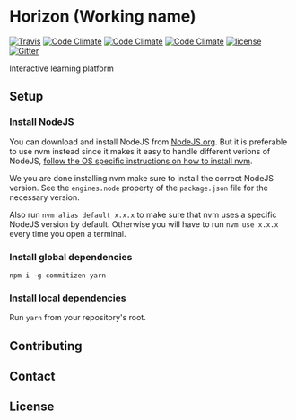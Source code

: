 # Horizon (Working name)
[![Travis](https://travis-ci.org/SigmaITC/horizon.svg?branch=master)](https://travis-ci.org/SigmaITC/horizon)
[![Code Climate](https://codeclimate.com/github/SigmaITC/horizon/badges/gpa.svg)](https://codeclimate.com/github/SigmaITC/horizon)
[![Code Climate](https://codeclimate.com/github/SigmaITC/horizon/badges/coverage.svg)](https://codeclimate.com/github/SigmaITC/horizon/coverage)
[![Code Climate](https://codeclimate.com/github/SigmaITC/horizon/badges/issue_count.svg)](https://codeclimate.com/github/SigmaITC/horizon)
[![license](https://img.shields.io/github/license/mashape/apistatus.svg)](https://github.com/SigmaITC/horizon/blob/master/LICENSE)
[![Gitter](https://img.shields.io/gitter/room/nwjs/nw.js.svg)](https://gitter.im/horizon-app)

Interactive learning platform


## Setup

### Install NodeJS
You can download and install NodeJS from [NodeJS.org](https://nodejs.org/).
But it is preferable to use nvm instead since it makes it easy to handle different verions of NodeJS, [follow the OS specific instructions on how to install nvm](https://github.com/creationix/nvm#installation).

We you are done installing nvm make sure to install the correct NodeJS version. See the `engines.node` property of the `package.json` file for the necessary version.

Also run `nvm alias default x.x.x` to make sure that nvm uses a specific NodeJS version by default. Otherwise you will have to run `nvm use x.x.x` every time you open a terminal.

### Install global dependencies
`npm i -g commitizen yarn`

### Install local dependencies
Run `yarn` from your repository's root.

## Contributing

## Contact

## License
